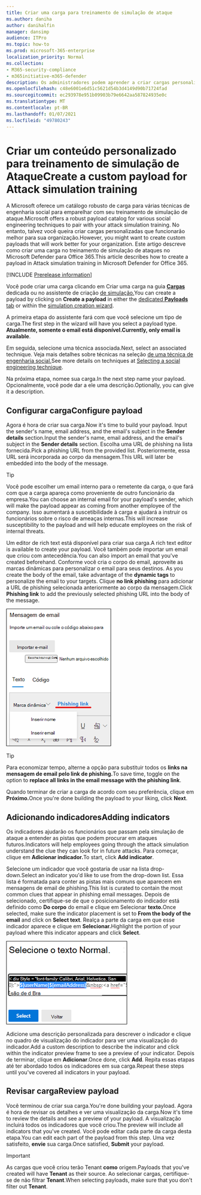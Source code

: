 ```yaml
---
title: Criar uma carga para treinamento de simulação de ataque
ms.author: daniha
author: danihalfin
manager: dansimp
audience: ITPro
ms.topic: how-to
ms.prod: microsoft-365-enterprise
localization_priority: Normal
ms.collection:
- M365-security-compliance
- m365initiative-m365-defender
description: Os administradores podem aprender a criar cargas personalizadas para treinamento de simulação de ataque no Microsoft Defender para Office 365.
ms.openlocfilehash: c48e6001e6d51c5621d54b3d4149d90b71724fad
ms.sourcegitcommit: ec293978e951b09903b79e6642aa587824935e0c
ms.translationtype: MT
ms.contentlocale: pt-BR
ms.lasthandoff: 01/07/2021
ms.locfileid: "49780243"
---
```

# <a name="create-a-custom-payload-for-attack-simulation-training"></a><span data-ttu-id="46ba1-103">Criar um conteúdo personalizado para treinamento de simulação de Ataque</span><span class="sxs-lookup"><span data-stu-id="46ba1-103">Create a custom payload for Attack simulation training</span></span>

<span data-ttu-id="46ba1-104">A Microsoft oferece um catálogo robusto de carga para várias técnicas de engenharia social para emparelhar com seu treinamento de simulação de ataque.</span><span class="sxs-lookup"><span data-stu-id="46ba1-104">Microsoft offers a robust payload catalog for various social engineering techniques to pair with your attack simulation training.</span></span> <span data-ttu-id="46ba1-105">No entanto, talvez você queira criar cargas personalizadas que funcionarão melhor para sua organização.</span><span class="sxs-lookup"><span data-stu-id="46ba1-105">However, you might want to create custom payloads that will work better for your organization.</span></span> <span data-ttu-id="46ba1-106">Este artigo descreve como criar uma carga no treinamento de simulação de ataques no Microsoft Defender para Office 365.</span><span class="sxs-lookup"><span data-stu-id="46ba1-106">This article describes how to create a payload in Attack simulation training in Microsoft Defender for Office 365.</span></span>

[!INCLUDE [Prerelease information](../includes/prerelease.md)]

<span data-ttu-id="46ba1-107">Você pode criar uma carga  clicando em Criar uma carga na guia [ **Cargas**](https://security.microsoft.com/attacksimulator?viewid=payload) dedicada ou no assistente de criação [de simulação.](attack-simulation-training.md#selecting-a-payload)</span><span class="sxs-lookup"><span data-stu-id="46ba1-107">You can create a payload by clicking on **Create a payload** in either the [dedicated **Payloads** tab](https://security.microsoft.com/attacksimulator?viewid=payload) or within the [simulation creation wizard](attack-simulation-training.md#selecting-a-payload).</span></span>

<span data-ttu-id="46ba1-108">A primeira etapa do assistente fará com que você selecione um tipo de carga.</span><span class="sxs-lookup"><span data-stu-id="46ba1-108">The first step in the wizard will have you select a payload type.</span></span> <span data-ttu-id="46ba1-109">**Atualmente, somente o email está disponível.**</span><span class="sxs-lookup"><span data-stu-id="46ba1-109">**Currently, only email is available**.</span></span>

<span data-ttu-id="46ba1-110">Em seguida, selecione uma técnica associada.</span><span class="sxs-lookup"><span data-stu-id="46ba1-110">Next, select an associated technique.</span></span> <span data-ttu-id="46ba1-111">Veja mais detalhes sobre técnicas na seleção [de uma técnica de engenharia social.](attack-simulation-training.md#selecting-a-social-engineering-technique)</span><span class="sxs-lookup"><span data-stu-id="46ba1-111">See more details on techniques at [Selecting a social engineering technique](attack-simulation-training.md#selecting-a-social-engineering-technique).</span></span>

<span data-ttu-id="46ba1-112">Na próxima etapa, nomee sua carga.</span><span class="sxs-lookup"><span data-stu-id="46ba1-112">In the next step name your payload.</span></span> <span data-ttu-id="46ba1-113">Opcionalmente, você pode dar a ele uma descrição.</span><span class="sxs-lookup"><span data-stu-id="46ba1-113">Optionally, you can give it a description.</span></span>

## <a name="configure-payload"></a><span data-ttu-id="46ba1-114">Configurar carga</span><span class="sxs-lookup"><span data-stu-id="46ba1-114">Configure payload</span></span>

<span data-ttu-id="46ba1-115">Agora é hora de criar sua carga.</span><span class="sxs-lookup"><span data-stu-id="46ba1-115">Now it's time to build your payload.</span></span> <span data-ttu-id="46ba1-116">Input the sender's name, email address, and the email's subject in the **Sender details** section.</span><span class="sxs-lookup"><span data-stu-id="46ba1-116">Input the sender's name, email address, and the email's subject in the **Sender details** section.</span></span> <span data-ttu-id="46ba1-117">Escolha uma URL de phishing na lista fornecida.</span><span class="sxs-lookup"><span data-stu-id="46ba1-117">Pick a phishing URL from the provided list.</span></span> <span data-ttu-id="46ba1-118">Posteriormente, essa URL será incorporada ao corpo da mensagem.</span><span class="sxs-lookup"><span data-stu-id="46ba1-118">This URL will later be embedded into the body of the message.</span></span>

> [!TIP]
> <span data-ttu-id="46ba1-119">Você pode escolher um email interno para o remetente da carga, o que fará com que a carga apareça como proveniente de outro funcionário da empresa.</span><span class="sxs-lookup"><span data-stu-id="46ba1-119">You can choose an internal email for your payload's sender, which will make the payload appear as coming from another employee of the company.</span></span> <span data-ttu-id="46ba1-120">Isso aumentará a suscetibilidade à carga e ajudará a instruir os funcionários sobre o risco de ameaças internas.</span><span class="sxs-lookup"><span data-stu-id="46ba1-120">This will increase susceptibility to the payload and will help educate employees on the risk of internal threats.</span></span>

<span data-ttu-id="46ba1-121">Um editor de rich text está disponível para criar sua carga.</span><span class="sxs-lookup"><span data-stu-id="46ba1-121">A rich text editor is available to create your payload.</span></span> <span data-ttu-id="46ba1-122">Você também pode importar um email que criou com antecedência.</span><span class="sxs-lookup"><span data-stu-id="46ba1-122">You can also import an email that you've created beforehand.</span></span> <span data-ttu-id="46ba1-123">Conforme você cria o corpo do email, aproveite as marcas dinâmicas para personalizar o email para seus destinos. </span><span class="sxs-lookup"><span data-stu-id="46ba1-123">As you create the body of the email, take advantage of the **dynamic tags** to personalize the email to your targets.</span></span> <span data-ttu-id="46ba1-124">Clique **no link phishing** para adicionar a URL de phishing selecionada anteriormente ao corpo da mensagem.</span><span class="sxs-lookup"><span data-stu-id="46ba1-124">Click **Phishing link** to add the previously selected phishing URL into the body of the message.</span></span>

![Link de phishing e marcas dinâmicas realçadas na criação de carga do Microsoft Defender para Office 365](../../media/attack-sim-preview-payload-email-body.png)

> [!TIP]
> <span data-ttu-id="46ba1-126">Para economizar tempo, alterne a opção para substituir todos os **links na mensagem de email pelo link de phishing.**</span><span class="sxs-lookup"><span data-stu-id="46ba1-126">To save time, toggle on the option to **replace all links in the email message with the phishing link**.</span></span>

<span data-ttu-id="46ba1-127">Quando terminar de criar a carga de acordo com seu preferência, clique em **Próximo.**</span><span class="sxs-lookup"><span data-stu-id="46ba1-127">Once you're done building the payload to your liking, click **Next**.</span></span>

## <a name="adding-indicators"></a><span data-ttu-id="46ba1-128">Adicionando indicadores</span><span class="sxs-lookup"><span data-stu-id="46ba1-128">Adding indicators</span></span>

<span data-ttu-id="46ba1-129">Os indicadores ajudarão os funcionários que passam pela simulação de ataque a entender as pistas que podem procurar em ataques futuros.</span><span class="sxs-lookup"><span data-stu-id="46ba1-129">Indicators will help employees going through the attack simulation understand the clue they can look for in future attacks.</span></span> <span data-ttu-id="46ba1-130">Para começar, clique em **Adicionar indicador.**</span><span class="sxs-lookup"><span data-stu-id="46ba1-130">To start, click **Add indicator**.</span></span>

<span data-ttu-id="46ba1-131">Selecione um indicador que você gostaria de usar na lista drop-down.</span><span class="sxs-lookup"><span data-stu-id="46ba1-131">Select an indicator you'd like to use from the drop-down list.</span></span> <span data-ttu-id="46ba1-132">Essa lista é formatada para conter as pistas mais comuns que aparecem em mensagens de email de phishing.</span><span class="sxs-lookup"><span data-stu-id="46ba1-132">This list is curated to contain the most common clues that appear in phishing email messages.</span></span> <span data-ttu-id="46ba1-133">Depois de selecionado, certifique-se de que o posicionamento do indicador está definido como **Do corpo** do email e clique em Selecionar **texto.**</span><span class="sxs-lookup"><span data-stu-id="46ba1-133">Once selected, make sure the indicator placement is set to **From the body of the email** and click on **Select text**.</span></span> <span data-ttu-id="46ba1-134">Realça a parte da carga em que esse indicador aparece e clique em **Selecionar.**</span><span class="sxs-lookup"><span data-stu-id="46ba1-134">Highlight the portion of your payload where this indicator appears and click **Select**.</span></span>

![Texto realçado no corpo da mensagem para adicionar a um indicador no treinamento de simulação de ataque](../../media/attack-sim-preview-select-text.png)

<span data-ttu-id="46ba1-136">Adicione uma descrição personalizada para descrever o indicador e clique no quadro de visualização do indicador para ver uma visualização do indicador.</span><span class="sxs-lookup"><span data-stu-id="46ba1-136">Add a custom description to describe the indicator and click within the indicator preview frame to see a preview of your indicator.</span></span> <span data-ttu-id="46ba1-137">Depois de terminar, clique em **Adicionar**.</span><span class="sxs-lookup"><span data-stu-id="46ba1-137">Once done, click **Add**.</span></span> <span data-ttu-id="46ba1-138">Repita essas etapas até ter abordado todos os indicadores em sua carga.</span><span class="sxs-lookup"><span data-stu-id="46ba1-138">Repeat these steps until you've covered all indicators in your payload.</span></span>

## <a name="review-payload"></a><span data-ttu-id="46ba1-139">Revisar carga</span><span class="sxs-lookup"><span data-stu-id="46ba1-139">Review payload</span></span>

<span data-ttu-id="46ba1-140">Você terminou de criar sua carga.</span><span class="sxs-lookup"><span data-stu-id="46ba1-140">You're done building your payload.</span></span> <span data-ttu-id="46ba1-141">Agora é hora de revisar os detalhes e ver uma visualização da carga.</span><span class="sxs-lookup"><span data-stu-id="46ba1-141">Now it's time to review the details and see a preview of your payload.</span></span> <span data-ttu-id="46ba1-142">A visualização incluirá todos os indicadores que você criou.</span><span class="sxs-lookup"><span data-stu-id="46ba1-142">The preview will include all indicators that you've created.</span></span> <span data-ttu-id="46ba1-143">Você pode editar cada parte da carga desta etapa.</span><span class="sxs-lookup"><span data-stu-id="46ba1-143">You can edit each part of the payload from this step.</span></span> <span data-ttu-id="46ba1-144">Uma vez satisfeito, **envie** sua carga.</span><span class="sxs-lookup"><span data-stu-id="46ba1-144">Once satisfied, **Submit** your payload.</span></span>

> [!IMPORTANT]
> <span data-ttu-id="46ba1-145">As cargas que você criou terão Tenant **como** origem.</span><span class="sxs-lookup"><span data-stu-id="46ba1-145">Payloads that you've created will have **Tenant** as their source.</span></span> <span data-ttu-id="46ba1-146">Ao selecionar cargas, certifique-se de não filtrar **Tenant**.</span><span class="sxs-lookup"><span data-stu-id="46ba1-146">When selecting payloads, make sure that you don't filter out **Tenant**.</span></span>
